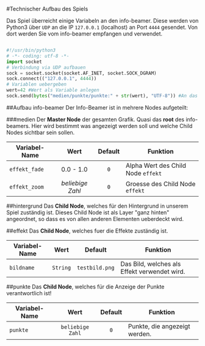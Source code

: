 #Technischer Aufbau des Spiels

Das Spiel überreicht einige Variabeln an den info-beamer. Diese werden von Python3 über `UDP` an die IP `127.0.0.1` (localhost) an Port `4444` gesendet. Von dort werden Sie vom info-beamer empfangen und verwendet.


```python

#!/usr/bin/python3
# -*- coding: utf-8 -*-
import socket
# Verbindung via UDP aufbauen
sock = socket.socket(socket.AF_INET, socket.SOCK_DGRAM)
sock.connect(("127.0.0.1", 4444))
# Variablen uebergeben
wert=42 #Wert als Variable anlegen
sock.send(bytes("medien/punkte/punkte:" + str(wert), "UTF-8")) #An das Child Node 'punkte' vom Haupt Node "medien" an die Variable "punkte" der Inhalt der Variable $wert" gesendet.

``` 

##Aufbau info-beamer
Der Info-Beamer ist in mehrere Nodes aufgeteilt:

###medien
Der **Master Node** der gesamten Grafik. Quasi das **root** des info-beamers. Hier wird bestimmt was angezeigt werden soll und welche Child Nodes sichtbar sein sollen.

| Variabel-Name    | Wert            | Default | Funktion  |
| ---------------- |:---------------:| :-----: | ----------|
| `effekt_fade`    | 0.0 - 1.0       | `0`     | Alpha Wert des Child Node `effekt` |
| `effekt_zoom`    | *beliebige Zahl*| `0`     | Groesse des Child Node `effekt`    |

##hintergrund
Das **Child Node**, welches für den Hintergrund in unserem Spiel zuständig ist.
Dieses Child Node ist als Layer "ganz hinten" angeordnet, so dass es von allen anderen Elementen ueberdeckt wird.

##effekt
Das **Child Node**, welches fuer die Effekte zuständig ist.


| Variabel-Name    | Wert            | Default        | Funktion  |
| ---------------- |:---------------:| :------------: | ----------|
| `bildname`       | `String`        | `testbild.png` | Das Bild, welches als Effekt verwendet wird. |

##punkte
Das **Child Node**, welches für die Anzeige der Punkte verantwortlich ist!


| Variabel-Name    | Wert            | Default| Funktion  |
| ---------------- |:---------------:| :----: | ----------|
| `punkte`         | `beliebige Zahl`| `0`    | Punkte, die angezeigt werden. |


